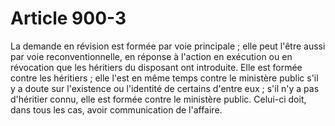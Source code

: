 # Article 900-3

La demande en révision est formée par voie principale ; elle peut l'être aussi par voie reconventionnelle, en réponse à l'action en exécution ou en révocation que les héritiers du disposant ont introduite.   Elle est formée contre les héritiers ; elle l'est en même temps contre le ministère public s'il y a doute sur l'existence ou l'identité de certains d'entre eux ; s'il n'y a pas d'héritier connu, elle est formée contre le ministère public.   Celui-ci doit, dans tous les cas, avoir communication de l'affaire.